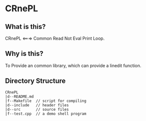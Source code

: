 # CRnePL

## What is this?
CRnePL  <===>  Common Read Not Eval Print Loop.
## Why is this?
To Provide an common library, which can provide a linedit function.

## Directory Structure
```
CRnePL
|d--README.md
|f--Makefile  // script for compiling
|d--include   // header files
|d--src       // source files
|f--test.cpp  // a demo shell program
```
